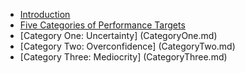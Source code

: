* [Introduction](README.md)
* [Five Categories of Performance Targets](FiveCategories.md)
* [Category One: Uncertainty] (CategoryOne.md)
* [Category Two: Overconfidence] (CategoryTwo.md)
* [Category Three: Mediocrity] (CategoryThree.md)
